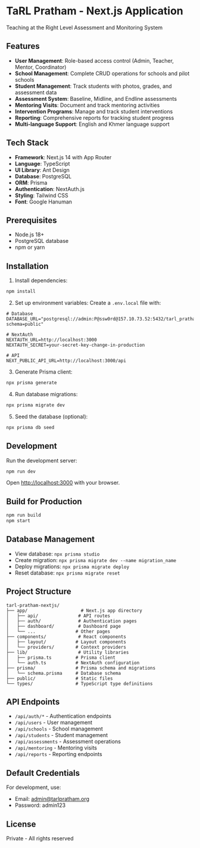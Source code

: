 # TaRL Pratham - Next.js Application

Teaching at the Right Level Assessment and Monitoring System

## Features

- **User Management**: Role-based access control (Admin, Teacher, Mentor, Coordinator)
- **School Management**: Complete CRUD operations for schools and pilot schools
- **Student Management**: Track students with photos, grades, and assessment data
- **Assessment System**: Baseline, Midline, and Endline assessments
- **Mentoring Visits**: Document and track mentoring activities
- **Intervention Programs**: Manage and track student interventions
- **Reporting**: Comprehensive reports for tracking student progress
- **Multi-language Support**: English and Khmer language support

## Tech Stack

- **Framework**: Next.js 14 with App Router
- **Language**: TypeScript
- **UI Library**: Ant Design
- **Database**: PostgreSQL
- **ORM**: Prisma
- **Authentication**: NextAuth.js
- **Styling**: Tailwind CSS
- **Font**: Google Hanuman

## Prerequisites

- Node.js 18+ 
- PostgreSQL database
- npm or yarn

## Installation

1. Install dependencies:
```bash
npm install
```

2. Set up environment variables:
Create a `.env.local` file with:
```env
# Database
DATABASE_URL="postgresql://admin:P@ssw0rd@157.10.73.52:5432/tarl_pratham?schema=public"

# NextAuth
NEXTAUTH_URL=http://localhost:3000
NEXTAUTH_SECRET=your-secret-key-change-in-production

# API
NEXT_PUBLIC_API_URL=http://localhost:3000/api
```

3. Generate Prisma client:
```bash
npx prisma generate
```

4. Run database migrations:
```bash
npx prisma migrate dev
```

5. Seed the database (optional):
```bash
npx prisma db seed
```

## Development

Run the development server:
```bash
npm run dev
```

Open [http://localhost:3000](http://localhost:3000) with your browser.

## Build for Production

```bash
npm run build
npm start
```

## Database Management

- View database: `npx prisma studio`
- Create migration: `npx prisma migrate dev --name migration_name`
- Deploy migrations: `npx prisma migrate deploy`
- Reset database: `npx prisma migrate reset`

## Project Structure

```
tarl-pratham-nextjs/
├── app/                    # Next.js app directory
│   ├── api/               # API routes
│   ├── auth/              # Authentication pages
│   ├── dashboard/         # Dashboard page
│   └── ...               # Other pages
├── components/            # React components
│   ├── layout/           # Layout components
│   └── providers/        # Context providers
├── lib/                   # Utility libraries
│   ├── prisma.ts         # Prisma client
│   └── auth.ts           # NextAuth configuration
├── prisma/               # Prisma schema and migrations
│   └── schema.prisma     # Database schema
├── public/               # Static files
└── types/                # TypeScript type definitions
```

## API Endpoints

- `/api/auth/*` - Authentication endpoints
- `/api/users` - User management
- `/api/schools` - School management
- `/api/students` - Student management
- `/api/assessments` - Assessment operations
- `/api/mentoring` - Mentoring visits
- `/api/reports` - Reporting endpoints

## Default Credentials

For development, use:
- Email: admin@tarlpratham.org
- Password: admin123

## License

Private - All rights reserved